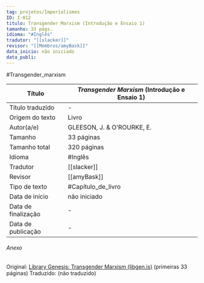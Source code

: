 ```yaml
---
tag: projetos/Imperialismos
ID: I-012
titulo: Transgender Marxism (Introdução e Ensaio 1)
tamanho: 33 págs.
idioma: "#Inglês" 
tradutor: "[[slacker]]"
revisor: "[[Membros/amyBask]]"
data_inicio: não iniciado
data_publi: 
---
```

#Transgender_marxism

| Título              | _Transgender Marxism_ (Introdução e Ensaio 1) |
| ------------------- | ------------------------------------------- |
| Título traduzido    | -                                           |
| Origem do texto     | Livro                                       |
| Autor(a/e)          | GLEESON, J. & O'ROURKE, E.                  |
| Tamanho             | 33 páginas                                  |
| Tamanho total       | 320 páginas                                 |
| Idioma              | #Inglês                                     |
| Tradutor            | [[slacker]]                                 |
| Revisor             | [[amyBask]]                                 |
| Tipo de texto       | #Capítulo_de_livro                          |
| Data de início      | não iniciado                                |
| Data de finalização | -                                           |
| Data de publicação  | -                                           |

###### Anexo
Original: [Library Genesis: Transgender Marxism (libgen.is)](https://libgen.is/book/index.php?md5=AFDC5C5E40805831BF268E54B0FE4408) (primeiras 33 páginas)
Traduzido: (não traduzido)